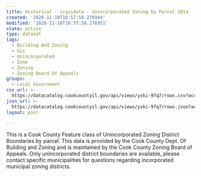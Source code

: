 ```yaml
---
title: Historical - ccgisdata - Unincorporated Zoning by Parcel 2014
created: '2020-11-10T16:57:58.276944'
modified: '2020-11-10T16:57:58.276951'
state: active
type: dataset
tags:
  - Building And Zoning
  - Gis
  - Unincorporated
  - Zone
  - Zoning
  - Zoning Board Of Appeals
groups:
  - Local Government
csv_url: >-
  https://datacatalog.cookcountyil.gov/api/views/yski-9fq7/rows.csv?accessType=DOWNLOAD
json_url: >-
  https://datacatalog.cookcountyil.gov/api/views/yski-9fq7/rows.json?accessType=DOWNLOAD
layout: post

---
```

This is a Cook County Feature class of Unincorporated Zoning District Boundaries by parcel.  This data is provided by the Cook County Dept. Of Building and Zoning and is maintained by the Cook County Zoning Board of Appeals.
Only unincorporated district boundaries are available, please contact specific municipalities for questions regarding incorporated municipal zoning districts.

